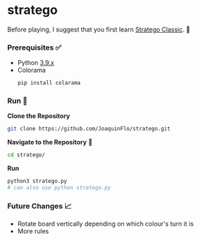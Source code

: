 # stratego
Before playing, I suggest that you first learn [Stratego Classic](https://www.playmonster.com/wp-content/uploads/2018/06/7471_Classic_English_Rules.pdf). :triangular_flag_on_post:

### Prerequisites :white_check_mark:
* Python [3.9.x](https://www.python.org/downloads/)
* Colorama
  ```sh
  pip install colarama
  ```
### Run :running:
**Clone the Repository**
```sh
git clone https://github.com/JoaquinFlo/stratego.git
```
**Navigate to the Repository** :pushpin:
```sh
cd stratego/
```
**Run**
```sh
python3 stratego.py
# can also use python stratego.py
```
### Future Changes :chart_with_upwards_trend:
* Rotate board vertically depending on which colour's turn it is
* More rules
